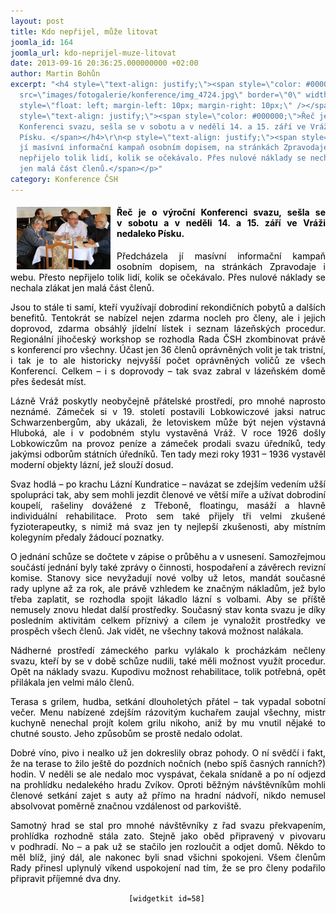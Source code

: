 ```yaml
---
layout: post
title: Kdo nepřijel, může litovat
joomla_id: 164
joomla_url: kdo-neprijel-muze-litovat
date: 2013-09-16 20:36:25.000000000 +02:00
author: Martin Bohůn
excerpt: "<h4 style=\"text-align: justify;\"><span style=\"color: #000000;\"><img
  src=\"images/fotogalerie/konference/img_4724.jpg\" border=\"0\" width=\"150\" height=\"100\"
  style=\"float: left; margin-left: 10px; margin-right: 10px;\" /></span></h4>\r\n<h4
  style=\"text-align: justify;\"><span style=\"color: #000000;\">Řeč je o výroční
  Konferenci svazu, sešla se v sobotu a v neděli 14. a 15. září ve Vráži nedaleko
  Písku. </span></h4>\r\n<p style=\"text-align: justify;\"><span style=\"color: #000000;\">Předcházela
  jí masívní informační kampaň osobním dopisem, na stránkách Zpravodaje i webu. Přesto
  nepřijelo tolik lidí, kolik se očekávalo. Přes nulové náklady se nechala zlákat
  jen malá část členů.</span></p>"
category: Konference ČSH
---
```

<h4 style="text-align: justify;"><span style="color: #000000;"><img src="images/fotogalerie/konference/img_4724.jpg" border="0" width="150" height="100" style="float: left; margin-left: 10px; margin-right: 10px;" /></span></h4>

<h4 style="text-align: justify;"><span style="color: #000000;">Řeč je o výroční Konferenci svazu, sešla se v sobotu a v neděli 14. a 15. září ve Vráži nedaleko Písku. </span></h4>

<p style="text-align: justify;"><span style="color: #000000;">Předcházela jí masívní informační kampaň osobním dopisem, na stránkách Zpravodaje i webu. Přesto nepřijelo tolik lidí, kolik se očekávalo. Přes nulové náklady se nechala zlákat jen malá část členů.</span></p>



<p style="text-align: justify;"><span style="color: #000000;">Jsou to stále ti samí, kteří využívají dobrodiní rekondičních pobytů a dalších benefitů. Tentokrát se nabízel nejen zdarma nocleh pro členy, ale i jejich doprovod, zdarma obsáhlý jídelní lístek i seznam lázeňských procedur. Regionální jihočeský workshop se rozhodla Rada ČSH zkombinovat právě s konferencí pro všechny. Účast jen 36 členů oprávněných volit je tak tristní, i tak je to ale historicky nejvyšší počet oprávněných voličů ze všech Konferencí. Celkem – i s doprovody – tak svaz zabral v lázeňském domě přes šedesát míst.</span></p>

<p style="text-align: justify;"><span style="color: #000000;">Lázně Vráž poskytly neobyčejně přátelské prostředí, pro mnohé naprosto neznámé. Zámeček si v 19. století postavili Lobkowiczové jaksi natruc Schwarzenbergům, aby ukázali, že letoviskem může být nejen výstavná Hluboká, ale i v podobném stylu vystavěná Vráž. V roce 1926 došly Lobkowiczům na provoz peníze a zámeček prodali svazu úředníků, tedy jakýmsi odborům státních úředníků. Ten tady mezi roky 1931 – 1936 vystavěl moderní objekty lázní, jež slouží dosud.</span></p>

<p style="text-align: justify;"><span style="color: #000000;">Svaz hodlá – po krachu Lázní Kundratice – navázat se zdejším vedením užší spolupráci tak, aby sem mohli jezdit členové ve větší míře a užívat dobrodiní koupelí, rašeliny dovážené z Třeboně, floatingu, masáží a hlavně individuální rehabilitace. Proto sem také přijely tři velmi zkušené fyzioterapeutky, s nimiž má svaz jen ty nejlepší zkušenosti, aby místním kolegyním předaly žádoucí poznatky.</span></p>

<p style="text-align: justify;"><span style="color: #000000;">O jednání schůze se dočtete v zápise o průběhu a v usnesení. Samozřejmou součástí jednání byly také zprávy o činnosti, hospodaření a závěrech revizní komise. Stanovy sice nevyžadují nové volby už letos, mandát současné rady uplyne až za rok, ale právě vzhledem ke značným nákladům, jež bylo třeba zaplatit, se rozhodla spojit lákadlo lázní s volbami. Aby se příště nemusely znovu hledat další prostředky. Současný stav konta svazu je díky posledním aktivitám celkem příznivý a cílem je vynaložit prostředky ve prospěch všech členů. Jak vidět, ne všechny taková možnost nalákala.</span></p>

<p style="text-align: justify;"><span style="color: #000000;">Nádherné prostředí zámeckého parku vylákalo k procházkám nečleny svazu, kteří by se v době schůze nudili, také měli možnost využít procedur. Opět na náklady svazu. Kupodivu možnost rehabilitace, tolik potřebná, opět přilákala jen velmi málo členů.</span></p>

<p style="text-align: justify;"><span style="color: #000000;">Terasa s grilem, hudba, setkání dlouholetých přátel – tak vypadal sobotní večer. Menu nabízené zdejším rázovitým kuchařem zaujal všechny, mistr kuchyně nenechal projít kolem grilu nikoho, aniž by mu vnutil nějaké to chutné sousto. Jeho způsobům se prostě nedalo odolat.</span></p>

<p style="text-align: justify;"><span style="color: #000000;">Dobré víno, pivo i nealko už jen dokreslily obraz pohody. O ní svědčí i fakt, že na terase to žilo ještě do pozdních nočních (nebo spíš časných ranních?) hodin. V neděli se ale nedalo moc vyspávat, čekala snídaně a po ní odjezd na prohlídku nedalekého hradu Zvíkov. Oproti běžným návštěvníkům mohli členové setkání zajet s auty až přímo na hradní nádvoří, nikdo nemusel absolvovat poměrně značnou vzdálenost od parkoviště.</span></p>

<p style="text-align: justify;"><span style="color: #000000;">Samotný hrad se stal pro mnohé návštěvníky z řad svazu překvapením, prohlídka rozhodně stála zato. Stejně jako oběd připravený v pivovaru v podhradí. No – a pak už se stačilo jen rozloučit a odjet domů. Někdo to měl blíž, jiný dál, ale nakonec byli snad všichni spokojeni. Všem členům Rady přinesl uplynulý víkend uspokojení nad tím, že se pro členy podařilo připravit příjemné dva dny.      </span></p>

<p style="text-align: center;"><span style="color: #000000;"><code>[widgetkit id=58]</code> </span></p>
